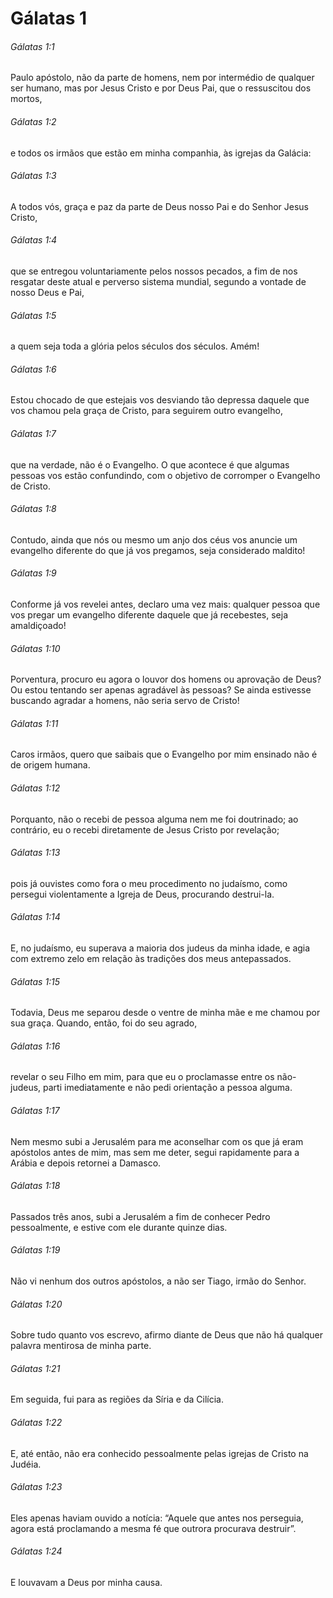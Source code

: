 # Gálatas 1

###### Gálatas 1:1

Paulo apóstolo, não da parte de homens, nem por intermédio de qualquer ser humano, mas por Jesus Cristo e por Deus Pai, que o ressuscitou dos mortos,

###### Gálatas 1:2

e todos os irmãos que estão em minha companhia, às igrejas da Galácia:

###### Gálatas 1:3

A todos vós, graça e paz da parte de Deus nosso Pai e do Senhor Jesus Cristo,

###### Gálatas 1:4

que se entregou voluntariamente pelos nossos pecados, a fim de nos resgatar deste atual e perverso sistema mundial, segundo a vontade de nosso Deus e Pai,

###### Gálatas 1:5

a quem seja toda a glória pelos séculos dos séculos. Amém!

###### Gálatas 1:6

Estou chocado de que estejais vos desviando tão depressa daquele que vos chamou pela graça de Cristo, para seguirem outro evangelho,

###### Gálatas 1:7

que na verdade, não é o Evangelho. O que acontece é que algumas pessoas vos estão confundindo, com o objetivo de corromper o Evangelho de Cristo.

###### Gálatas 1:8

Contudo, ainda que nós ou mesmo um anjo dos céus vos anuncie um evangelho diferente do que já vos pregamos, seja considerado maldito!

###### Gálatas 1:9

Conforme já vos revelei antes, declaro uma vez mais: qualquer pessoa que vos pregar um evangelho diferente daquele que já recebestes, seja amaldiçoado!

###### Gálatas 1:10

Porventura, procuro eu agora o louvor dos homens ou aprovação de Deus? Ou estou tentando ser apenas agradável às pessoas? Se ainda estivesse buscando agradar a homens, não seria servo de Cristo!

###### Gálatas 1:11

Caros irmãos, quero que saibais que o Evangelho por mim ensinado não é de origem humana.

###### Gálatas 1:12

Porquanto, não o recebi de pessoa alguma nem me foi doutrinado; ao contrário, eu o recebi diretamente de Jesus Cristo por revelação;

###### Gálatas 1:13

pois já ouvistes como fora o meu procedimento no judaísmo, como persegui violentamente a Igreja de Deus, procurando destrui-la.

###### Gálatas 1:14

E, no judaísmo, eu superava a maioria dos judeus da minha idade, e agia com extremo zelo em relação às tradições dos meus antepassados.

###### Gálatas 1:15

Todavia, Deus me separou desde o ventre de minha mãe e me chamou por sua graça. Quando, então, foi do seu agrado,

###### Gálatas 1:16

revelar o seu Filho em mim, para que eu o proclamasse entre os não-judeus, parti imediatamente e não pedi orientação a pessoa alguma.

###### Gálatas 1:17

Nem mesmo subi a Jerusalém para me aconselhar com os que já eram apóstolos antes de mim, mas sem me deter, segui rapidamente para a Arábia e depois retornei a Damasco.

###### Gálatas 1:18

Passados três anos, subi a Jerusalém a fim de conhecer Pedro pessoalmente, e estive com ele durante quinze dias.

###### Gálatas 1:19

Não vi nenhum dos outros apóstolos, a não ser Tiago, irmão do Senhor.

###### Gálatas 1:20

Sobre tudo quanto vos escrevo, afirmo diante de Deus que não há qualquer palavra mentirosa de minha parte.

###### Gálatas 1:21

Em seguida, fui para as regiões da Síria e da Cilícia.

###### Gálatas 1:22

E, até então, não era conhecido pessoalmente pelas igrejas de Cristo na Judéia.

###### Gálatas 1:23

Eles apenas haviam ouvido a notícia: “Aquele que antes nos perseguia, agora está proclamando a mesma fé que outrora procurava destruir”.

###### Gálatas 1:24

E louvavam a Deus por minha causa.

